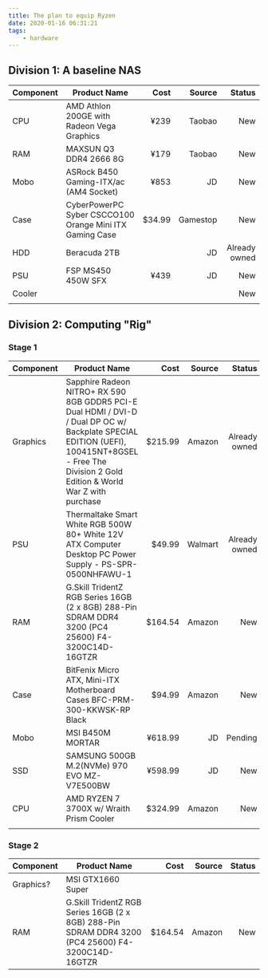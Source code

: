 ```yaml
---
title: The plan to equip Ryzen
date: 2020-01-16 06:31:21
tags:
    - hardware
---
```


## Division 1: A baseline NAS

|Component|Product Name|Cost|Source|Status|
|---|---|---:|--:|--:|
|CPU|AMD Athlon 200GE with Radeon Vega Graphics|¥239|Taobao|New|
|RAM|MAXSUN Q3 DDR4 2666 8G|¥179|Taobao|New|
|Mobo|ASRock B450 Gaming-ITX/ac (AM4 Socket)|¥853|JD|New|
|Case|CyberPowerPC Syber CSCCO100 Orange Mini ITX Gaming Case|$34.99|Gamestop|New|
|HDD|Beracuda 2TB||JD|Already owned|
|PSU|FSP MS450 450W SFX|¥439|JD|New|
|Cooler||||New|
||||||

## Division 2: Computing "Rig"

### Stage 1
|Component|Product Name|Cost|Source|Status|
|---|---|---:|--:|--:|
|Graphics|Sapphire Radeon NITRO+ RX 590 8GB GDDR5 PCI-E Dual HDMI / DVI-D / Dual DP OC w/ Backplate SPECIAL EDITION (UEFI), 100415NT+8GSEL - Free The Division 2 Gold Edition & World War Z with purchase|$215.99|Amazon|Already owned|
|PSU|Thermaltake Smart White RGB 500W 80+ White 12V ATX Computer Desktop PC Power Supply - PS-SPR-0500NHFAWU-1|$49.99|Walmart|Already owned|
|RAM|G.Skill TridentZ RGB Series 16GB (2 x 8GB) 288-Pin SDRAM DDR4 3200 (PC4 25600) F4-3200C14D-16GTZR|$164.54|Amazon|New|
|Case|BitFenix Micro ATX, Mini-ITX Motherboard Cases BFC-PRM-300-KKWSK-RP Black|$94.99|Amazon|New|
|Mobo|MSI B450M MORTAR|¥618.99|JD|Pending|
|SSD|SAMSUNG 500GB M.2(NVMe) 970 EVO MZ-V7E500BW|¥598.99|JD|New|
|CPU|AMD RYZEN 7 3700X w/ Wraith Prism Cooler|$324.99|Amazon|New|
||||||

### Stage 2
|Component|Product Name|Cost|Source|Status|
|---|---|---:|--:|--:|
|Graphics?|MSI GTX1660 Super||
|RAM|G.Skill TridentZ RGB Series 16GB (2 x 8GB) 288-Pin SDRAM DDR4 3200 (PC4 25600) F4-3200C14D-16GTZR|$164.54|Amazon|New|